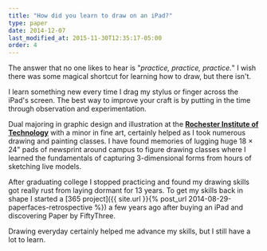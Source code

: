 ```yaml
---
title: "How did you learn to draw on an iPad?"
type: paper
date: 2014-12-07
last_modified_at: 2015-11-30T12:35:17-05:00
order: 4
---
```


The answer that no one likes to hear is "*practice, practice, practice.*" I wish there was some magical shortcut for learning how to draw, but there isn't.

I learn something new every time I drag my stylus or finger across the iPad's screen. The best way to improve your craft is by putting in the time through observation and experimentation.

Dual majoring in graphic design and illustration at the [**Rochester Institute of Technology**](http://www.rit.edu/) with a minor in fine art, certainly helped as I took numerous drawing and painting classes. I have found memories of lugging huge 18 × 24\" pads of newsprint around campus to figure drawing classes where I learned the fundamentals of capturing 3-dimensional forms from hours of sketching live models.

After graduating college I stopped practicing and found my drawing skills got really rust from laying dormant for 13 years. To get my skills back in shape I started a [365 project]({{ site.url }}{% post_url 2014-08-29-paperfaces-retrospective %}) a few years ago after buying an iPad and discovering Paper by FiftyThree.

Drawing everyday certainly helped me advance my skills, but I still have a lot to learn.
